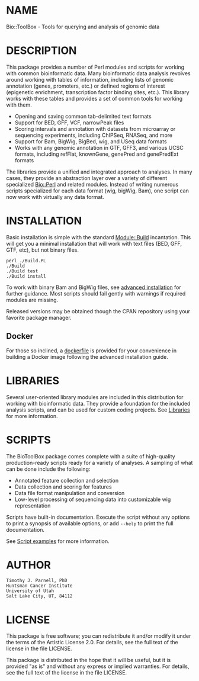 # NAME

Bio::ToolBox - Tools for querying and analysis of genomic data

# DESCRIPTION

This package provides a number of Perl modules and scripts for working 
with common bioinformatic data. Many bioinformatic data analysis revolves 
around working with tables of information, including lists of 
genomic annotation (genes, promoters, etc.) or defined regions 
of interest (epigenetic enrichment, transcription factor binding 
sites, etc.). This library works with these tables and provides 
a set of common tools for working with them.

- Opening and saving common tab-delimited text formats
- Support for BED, GFF, VCF, narrowPeak files
- Scoring intervals and annotation with datasets from microarray or sequencing
experiments, including ChIPSeq, RNASeq, and more
- Support for Bam, BigWig, BigBed, wig, and USeq data formats
- Works with any genomic annotation in GTF, GFF3, and various UCSC formats, including
refFlat, knownGene, genePred and genePredExt formats

The libraries provide a unified and integrated approach to analyses. 
In many cases, they provide an abstraction layer over a variety of 
different specialized [Bio::Perl](https://metacpan.org/pod/Bio::Perl) 
and related modules. Instead of writing numerous scripts specialized for 
each data format (wig, bigWig, Bam), one script can now work with virtually 
any data format. 

# INSTALLATION

Basic installation is simple with the standard [Module::Build](https://metacpan.org/pod/Module::Build) 
incantation. This will get you a minimal installation that will work with 
text files (BED, GFF, GTF, etc), but not binary files. 

    perl ./Build.PL
    ./Build
    ./Build test
    ./Build install

To work with binary Bam and BigWig files, see [advanced
installation](docs/AdvancedInstallation.md) for further guidance. Most scripts should fail
gently with warnings if required modules are missing.

Released versions may be obtained though the CPAN repository using your favorite 
package manager. 

## Docker

For those so inclined, a [dockerfile](Docker/ReadMe.md) is provided for your convenience 
in building a Docker image following the advanced installation guide.

# LIBRARIES

Several user-oriented library modules are included in this distribution for 
working with bioinformatic data. They provide a foundation for the included 
analysis scripts, and can be used for custom coding projects. See 
[Libraries](docs/Libraries.md) for more information.

# SCRIPTS

The BioToolBox package comes complete with a suite of high-quality production-ready 
scripts ready for a variety of analyses. A sampling of what can be done include 
the following:

- Annotated feature collection and selection
- Data collection and scoring for features
- Data file format manipulation and conversion
- Low-level processing of sequencing data into customizable wig representation

Scripts have built-in documentation. Execute the script without any options to print 
a synopsis of available options, or add `--help` to print the full documentation.

See [Script examples](docs/Scripts.md) for more information.

# AUTHOR

	Timothy J. Parnell, PhD
	Huntsman Cancer Institute
	University of Utah
	Salt Lake City, UT, 84112

# LICENSE

This package is free software; you can redistribute it and/or modify
it under the terms of the Artistic License 2.0. For details, see the
full text of the license in the file LICENSE.

This package is distributed in the hope that it will be useful, but it
is provided "as is" and without any express or implied warranties. For
details, see the full text of the license in the file LICENSE.
